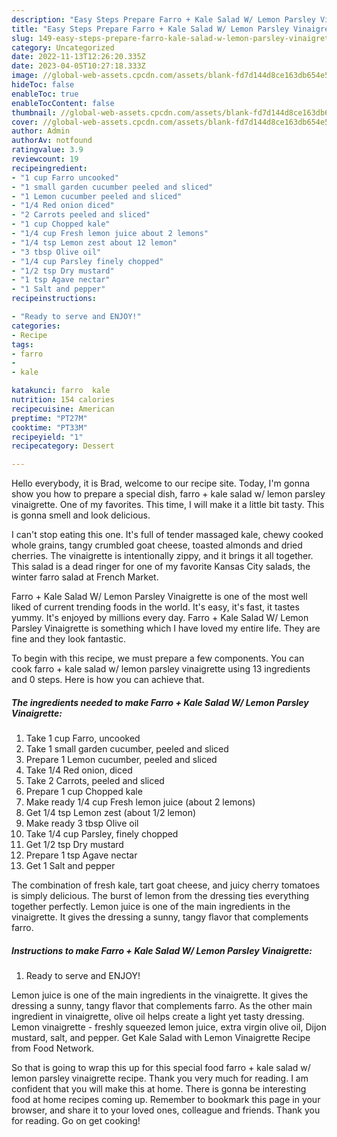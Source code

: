 ```yaml
---
description: "Easy Steps Prepare Farro + Kale Salad W/ Lemon Parsley Vinaigrette the Very Delicious}"
title: "Easy Steps Prepare Farro + Kale Salad W/ Lemon Parsley Vinaigrette the Very Delicious}"
slug: 149-easy-steps-prepare-farro-kale-salad-w-lemon-parsley-vinaigrette-the-very-delicious
category: Uncategorized
date: 2022-11-13T12:26:20.335Z
date: 2023-04-05T10:27:18.333Z
image: //global-web-assets.cpcdn.com/assets/blank-fd7d144d8ce163db654e5a02c40b08a2775adb7897d16e4062681dc7e1b2800f.png
hideToc: false
enableToc: true
enableTocContent: false
thumbnail: //global-web-assets.cpcdn.com/assets/blank-fd7d144d8ce163db654e5a02c40b08a2775adb7897d16e4062681dc7e1b2800f.png
cover: //global-web-assets.cpcdn.com/assets/blank-fd7d144d8ce163db654e5a02c40b08a2775adb7897d16e4062681dc7e1b2800f.png
author: Admin
authorAv: notfound
ratingvalue: 3.9
reviewcount: 19
recipeingredient:
- "1 cup Farro uncooked"
- "1 small garden cucumber peeled and sliced"
- "1 Lemon cucumber peeled and sliced"
- "1/4 Red onion diced"
- "2 Carrots peeled and sliced"
- "1 cup Chopped kale"
- "1/4 cup Fresh lemon juice about 2 lemons"
- "1/4 tsp Lemon zest about 12 lemon"
- "3 tbsp Olive oil"
- "1/4 cup Parsley finely chopped"
- "1/2 tsp Dry mustard"
- "1 tsp Agave nectar"
- "1 Salt and pepper"
recipeinstructions:

- "Ready to serve and ENJOY!"
categories:
- Recipe
tags:
- farro
- 
- kale

katakunci: farro  kale 
nutrition: 154 calories
recipecuisine: American
preptime: "PT27M"
cooktime: "PT33M"
recipeyield: "1"
recipecategory: Dessert

---
```



Hello everybody, it is Brad, welcome to our recipe site. Today, I'm gonna show you how to prepare a special dish, farro + kale salad w/ lemon parsley vinaigrette. One of my favorites. This time, I will make it a little bit tasty. This is gonna smell and look delicious.

I can&#39;t stop eating this one. It&#39;s full of tender massaged kale, chewy cooked whole grains, tangy crumbled goat cheese, toasted almonds and dried cherries. The vinaigrette is intentionally zippy, and it brings it all together. This salad is a dead ringer for one of my favorite Kansas City salads, the winter farro salad at French Market.

Farro + Kale Salad W/ Lemon Parsley Vinaigrette is one of the most well liked of current trending foods in the world. It's easy, it's fast, it tastes yummy. It's enjoyed by millions every day. Farro + Kale Salad W/ Lemon Parsley Vinaigrette is something which I have loved my entire life. They are fine and they look fantastic.


To begin with this recipe, we must prepare a few components. You can cook farro + kale salad w/ lemon parsley vinaigrette using 13 ingredients and 0 steps. Here is how you can achieve that.

<!--inarticleads1-->

##### The ingredients needed to make Farro + Kale Salad W/ Lemon Parsley Vinaigrette:

1. Take 1 cup Farro, uncooked
1. Take 1 small garden cucumber, peeled and sliced
1. Prepare 1 Lemon cucumber, peeled and sliced
1. Take 1/4 Red onion, diced
1. Take 2 Carrots, peeled and sliced
1. Prepare 1 cup Chopped kale
1. Make ready 1/4 cup Fresh lemon juice (about 2 lemons)
1. Get 1/4 tsp Lemon zest (about 1/2 lemon)
1. Make ready 3 tbsp Olive oil
1. Take 1/4 cup Parsley, finely chopped
1. Get 1/2 tsp Dry mustard
1. Prepare 1 tsp Agave nectar
1. Get 1 Salt and pepper


The combination of fresh kale, tart goat cheese, and juicy cherry tomatoes is simply delicious. The burst of lemon from the dressing ties everything together perfectly. Lemon juice is one of the main ingredients in the vinaigrette. It gives the dressing a sunny, tangy flavor that complements farro. 

<!--inarticleads2-->

##### Instructions to make Farro + Kale Salad W/ Lemon Parsley Vinaigrette:


1. Ready to serve and ENJOY!

Lemon juice is one of the main ingredients in the vinaigrette. It gives the dressing a sunny, tangy flavor that complements farro. As the other main ingredient in vinaigrette, olive oil helps create a light yet tasty dressing. Lemon vinaigrette - freshly squeezed lemon juice, extra virgin olive oil, Dijon mustard, salt, and pepper. Get Kale Salad with Lemon Vinaigrette Recipe from Food Network. 

So that is going to wrap this up for this special food farro + kale salad w/ lemon parsley vinaigrette recipe. Thank you very much for reading. I am confident that you will make this at home. There is gonna be interesting food at home recipes coming up. Remember to bookmark this page in your browser, and share it to your loved ones, colleague and friends. Thank you for reading. Go on get cooking!
